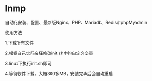 # lnmp
自动化安装、配置、最新版Nginx、PHP、Mariadb、Redis和phpMyadmin

使用方法

1.下载所有文件

2.根据自己实际亲狂修改init.sh中的自定义变量

3.linux下执行init.sh即可

4.等待软件下载，大概300多MB，安装完毕后会自动重启
